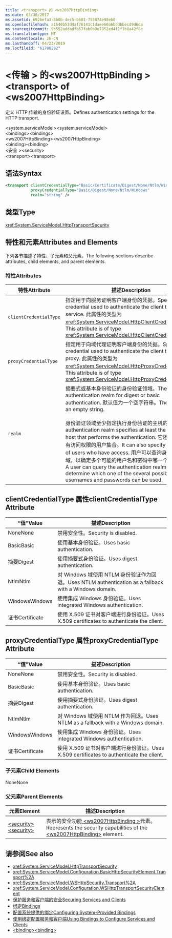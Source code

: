 ```yaml
---
title: <transport> 的 <ws2007HttpBinding>
ms.date: 03/30/2017
ms.assetid: 692befa3-8b0b-4ec5-b601-755874e98eb0
ms.openlocfilehash: a1540b53d4af76141c1daee60a6bddbbecd9d6da
ms.sourcegitcommit: 9b552addadfb57fab0b9e7852ed4f1f1b8a42f8e
ms.translationtype: MT
ms.contentlocale: zh-CN
ms.lasthandoff: 04/23/2019
ms.locfileid: "61788292"
---
```

# <a name="transport-of-ws2007httpbinding"></a><span data-ttu-id="72dde-102">\<传输 > 的\<ws2007HttpBinding ></span><span class="sxs-lookup"><span data-stu-id="72dde-102">\<transport> of \<ws2007HttpBinding></span></span>
<span data-ttu-id="72dde-103">定义 HTTP 传输的身份验证设置。</span><span class="sxs-lookup"><span data-stu-id="72dde-103">Defines authentication settings for the HTTP transport.</span></span>  
  
 <span data-ttu-id="72dde-104">\<system.serviceModel></span><span class="sxs-lookup"><span data-stu-id="72dde-104">\<system.serviceModel></span></span>  
<span data-ttu-id="72dde-105">\<bindings></span><span class="sxs-lookup"><span data-stu-id="72dde-105">\<bindings></span></span>  
<span data-ttu-id="72dde-106">\<ws2007HttpBinding></span><span class="sxs-lookup"><span data-stu-id="72dde-106">\<ws2007HttpBinding></span></span>  
<span data-ttu-id="72dde-107">\<binding></span><span class="sxs-lookup"><span data-stu-id="72dde-107">\<binding></span></span>  
<span data-ttu-id="72dde-108">\<安全 ></span><span class="sxs-lookup"><span data-stu-id="72dde-108">\<security></span></span>  
<span data-ttu-id="72dde-109">\<transport></span><span class="sxs-lookup"><span data-stu-id="72dde-109">\<transport></span></span>  
  
## <a name="syntax"></a><span data-ttu-id="72dde-110">语法</span><span class="sxs-lookup"><span data-stu-id="72dde-110">Syntax</span></span>  
  
```xml  
<transport clientCredentialType="Basic/Certificate/Digest/None/Ntlm/Windows"
           proxyCredentialType="Basic/Digest/None/Ntlm/Windows"
           realm="string" />
```  
  
## <a name="type"></a><span data-ttu-id="72dde-111">类型</span><span class="sxs-lookup"><span data-stu-id="72dde-111">Type</span></span>  
 <xref:System.ServiceModel.HttpTransportSecurity>  
  
## <a name="attributes-and-elements"></a><span data-ttu-id="72dde-112">特性和元素</span><span class="sxs-lookup"><span data-stu-id="72dde-112">Attributes and Elements</span></span>  
 <span data-ttu-id="72dde-113">下列各节描述了特性、子元素和父元素。</span><span class="sxs-lookup"><span data-stu-id="72dde-113">The following sections describe attributes, child elements, and parent elements.</span></span>  
  
### <a name="attributes"></a><span data-ttu-id="72dde-114">特性</span><span class="sxs-lookup"><span data-stu-id="72dde-114">Attributes</span></span>  
  
|<span data-ttu-id="72dde-115">特性</span><span class="sxs-lookup"><span data-stu-id="72dde-115">Attribute</span></span>|<span data-ttu-id="72dde-116">描述</span><span class="sxs-lookup"><span data-stu-id="72dde-116">Description</span></span>|  
|---------------|-----------------|  
|`clientCredentialType`|<span data-ttu-id="72dde-117">指定用于向服务证明客户端身份的凭据。</span><span class="sxs-lookup"><span data-stu-id="72dde-117">Specifies the credential used to authenticate the client to the service.</span></span> <span data-ttu-id="72dde-118">此属性的类型为 <xref:System.ServiceModel.HttpClientCredentialType>。</span><span class="sxs-lookup"><span data-stu-id="72dde-118">This attribute is of type <xref:System.ServiceModel.HttpClientCredentialType>.</span></span>|  
|`proxyCredentialType`|<span data-ttu-id="72dde-119">指定用于向域代理证明客户端身份的凭据。</span><span class="sxs-lookup"><span data-stu-id="72dde-119">Specifies the credential used to authenticate the client to a domain proxy.</span></span> <span data-ttu-id="72dde-120">此属性的类型为 <xref:System.ServiceModel.HttpProxyCredentialType>。</span><span class="sxs-lookup"><span data-stu-id="72dde-120">This attribute is of type <xref:System.ServiceModel.HttpProxyCredentialType>.</span></span>|  
|`realm`|<span data-ttu-id="72dde-121">摘要式或基本身份验证的身份验证领域。</span><span class="sxs-lookup"><span data-stu-id="72dde-121">The authentication realm for digest or basic authentication.</span></span> <span data-ttu-id="72dde-122">默认值为一个空字符串。</span><span class="sxs-lookup"><span data-stu-id="72dde-122">The default is an empty string.</span></span><br /><br /> <span data-ttu-id="72dde-123">身份验证领域至少指定执行身份验证的主机的名称。</span><span class="sxs-lookup"><span data-stu-id="72dde-123">An authentication realm specifies at least the name of the host that performs the authentication.</span></span> <span data-ttu-id="72dde-124">它还可以指定具有访问权限的用户集合。</span><span class="sxs-lookup"><span data-stu-id="72dde-124">It can also specify a collection of users who have access.</span></span> <span data-ttu-id="72dde-125">用户可以查询身份验证领域，以确定多个可能的用户名和密码中哪一个可以使用。</span><span class="sxs-lookup"><span data-stu-id="72dde-125">A user can query the authentication realm to determine which one of the several possible usernames and passwords can be used.</span></span>|  
  
## <a name="clientcredentialtype-attribute"></a><span data-ttu-id="72dde-126">clientCredentialType 属性</span><span class="sxs-lookup"><span data-stu-id="72dde-126">clientCredentialType Attribute</span></span>  
  
|<span data-ttu-id="72dde-127">“值”</span><span class="sxs-lookup"><span data-stu-id="72dde-127">Value</span></span>|<span data-ttu-id="72dde-128">描述</span><span class="sxs-lookup"><span data-stu-id="72dde-128">Description</span></span>|  
|-----------|-----------------|  
|<span data-ttu-id="72dde-129">None</span><span class="sxs-lookup"><span data-stu-id="72dde-129">None</span></span>|<span data-ttu-id="72dde-130">禁用安全性。</span><span class="sxs-lookup"><span data-stu-id="72dde-130">Security is disabled.</span></span>|  
|<span data-ttu-id="72dde-131">Basic</span><span class="sxs-lookup"><span data-stu-id="72dde-131">Basic</span></span>|<span data-ttu-id="72dde-132">使用基本身份验证。</span><span class="sxs-lookup"><span data-stu-id="72dde-132">Uses basic authentication.</span></span>|  
|<span data-ttu-id="72dde-133">摘要</span><span class="sxs-lookup"><span data-stu-id="72dde-133">Digest</span></span>|<span data-ttu-id="72dde-134">使用摘要式身份验证。</span><span class="sxs-lookup"><span data-stu-id="72dde-134">Uses digest authentication.</span></span>|  
|<span data-ttu-id="72dde-135">Ntlm</span><span class="sxs-lookup"><span data-stu-id="72dde-135">Ntlm</span></span>|<span data-ttu-id="72dde-136">对 Windows 域使用 NTLM 身份验证作为回退。</span><span class="sxs-lookup"><span data-stu-id="72dde-136">Uses NTLM authentication as a fallback with a Windows domain.</span></span>|  
|<span data-ttu-id="72dde-137">Windows</span><span class="sxs-lookup"><span data-stu-id="72dde-137">Windows</span></span>|<span data-ttu-id="72dde-138">使用集成 Windows 身份验证。</span><span class="sxs-lookup"><span data-stu-id="72dde-138">Uses integrated Windows authentication.</span></span>|  
|<span data-ttu-id="72dde-139">证书</span><span class="sxs-lookup"><span data-stu-id="72dde-139">Certificate</span></span>|<span data-ttu-id="72dde-140">使用 X.509 证书对客户端进行身份验证。</span><span class="sxs-lookup"><span data-stu-id="72dde-140">Uses X.509 certificates to authenticate the client.</span></span>|  
  
## <a name="proxycredentialtype-attribute"></a><span data-ttu-id="72dde-141">proxyCredentialType 属性</span><span class="sxs-lookup"><span data-stu-id="72dde-141">proxyCredentialType Attribute</span></span>  
  
|<span data-ttu-id="72dde-142">“值”</span><span class="sxs-lookup"><span data-stu-id="72dde-142">Value</span></span>|<span data-ttu-id="72dde-143">描述</span><span class="sxs-lookup"><span data-stu-id="72dde-143">Description</span></span>|  
|-----------|-----------------|  
|<span data-ttu-id="72dde-144">None</span><span class="sxs-lookup"><span data-stu-id="72dde-144">None</span></span>|<span data-ttu-id="72dde-145">禁用安全性。</span><span class="sxs-lookup"><span data-stu-id="72dde-145">Security is disabled.</span></span>|  
|<span data-ttu-id="72dde-146">Basic</span><span class="sxs-lookup"><span data-stu-id="72dde-146">Basic</span></span>|<span data-ttu-id="72dde-147">使用基本身份验证。</span><span class="sxs-lookup"><span data-stu-id="72dde-147">Uses basic authentication.</span></span>|  
|<span data-ttu-id="72dde-148">摘要</span><span class="sxs-lookup"><span data-stu-id="72dde-148">Digest</span></span>|<span data-ttu-id="72dde-149">使用摘要式身份验证。</span><span class="sxs-lookup"><span data-stu-id="72dde-149">Uses digest authentication.</span></span>|  
|<span data-ttu-id="72dde-150">Ntlm</span><span class="sxs-lookup"><span data-stu-id="72dde-150">Ntlm</span></span>|<span data-ttu-id="72dde-151">对 Windows 域使用 NTLM 作为回退。</span><span class="sxs-lookup"><span data-stu-id="72dde-151">Uses NTLM as a fallback with a Windows domain.</span></span>|  
|<span data-ttu-id="72dde-152">Windows</span><span class="sxs-lookup"><span data-stu-id="72dde-152">Windows</span></span>|<span data-ttu-id="72dde-153">使用集成 Windows 身份验证。</span><span class="sxs-lookup"><span data-stu-id="72dde-153">Uses integrated Windows authentication.</span></span>|  
|<span data-ttu-id="72dde-154">证书</span><span class="sxs-lookup"><span data-stu-id="72dde-154">Certificate</span></span>|<span data-ttu-id="72dde-155">使用 X.509 证书对客户端进行身份验证。</span><span class="sxs-lookup"><span data-stu-id="72dde-155">Uses X.509 certificates to authenticate the client.</span></span>|  
  
### <a name="child-elements"></a><span data-ttu-id="72dde-156">子元素</span><span class="sxs-lookup"><span data-stu-id="72dde-156">Child Elements</span></span>  
 <span data-ttu-id="72dde-157">None</span><span class="sxs-lookup"><span data-stu-id="72dde-157">None</span></span>  
  
### <a name="parent-elements"></a><span data-ttu-id="72dde-158">父元素</span><span class="sxs-lookup"><span data-stu-id="72dde-158">Parent Elements</span></span>  
  
|<span data-ttu-id="72dde-159">元素</span><span class="sxs-lookup"><span data-stu-id="72dde-159">Element</span></span>|<span data-ttu-id="72dde-160">描述</span><span class="sxs-lookup"><span data-stu-id="72dde-160">Description</span></span>|  
|-------------|-----------------|  
|[<span data-ttu-id="72dde-161">\<security></span><span class="sxs-lookup"><span data-stu-id="72dde-161">\<security></span></span>](../../../../../docs/framework/configure-apps/file-schema/wcf/security-of-ws2007httpbinding.md)|<span data-ttu-id="72dde-162">表示的安全功能[ \<ws2007HttpBinding >](../../../../../docs/framework/configure-apps/file-schema/wcf/ws2007httpbinding.md)元素。</span><span class="sxs-lookup"><span data-stu-id="72dde-162">Represents the security capabilities of the [\<ws2007HttpBinding>](../../../../../docs/framework/configure-apps/file-schema/wcf/ws2007httpbinding.md) element.</span></span>|  
  
## <a name="see-also"></a><span data-ttu-id="72dde-163">请参阅</span><span class="sxs-lookup"><span data-stu-id="72dde-163">See also</span></span>

- <xref:System.ServiceModel.HttpTransportSecurity>
- <xref:System.ServiceModel.Configuration.BasicHttpSecurityElement.Transport%2A>
- <xref:System.ServiceModel.WSHttpSecurity.Transport%2A>
- <xref:System.ServiceModel.Configuration.WSHttpTransportSecurityElement>
- [<span data-ttu-id="72dde-164">保护服务和客户端的安全</span><span class="sxs-lookup"><span data-stu-id="72dde-164">Securing Services and Clients</span></span>](../../../../../docs/framework/wcf/feature-details/securing-services-and-clients.md)
- [<span data-ttu-id="72dde-165">绑定</span><span class="sxs-lookup"><span data-stu-id="72dde-165">Bindings</span></span>](../../../../../docs/framework/wcf/bindings.md)
- [<span data-ttu-id="72dde-166">配置系统提供的绑定</span><span class="sxs-lookup"><span data-stu-id="72dde-166">Configuring System-Provided Bindings</span></span>](../../../../../docs/framework/wcf/feature-details/configuring-system-provided-bindings.md)
- [<span data-ttu-id="72dde-167">使用绑定配置服务和客户端</span><span class="sxs-lookup"><span data-stu-id="72dde-167">Using Bindings to Configure Services and Clients</span></span>](../../../../../docs/framework/wcf/using-bindings-to-configure-services-and-clients.md)
- [<span data-ttu-id="72dde-168">\<binding></span><span class="sxs-lookup"><span data-stu-id="72dde-168">\<binding></span></span>](../../../../../docs/framework/misc/binding.md)
